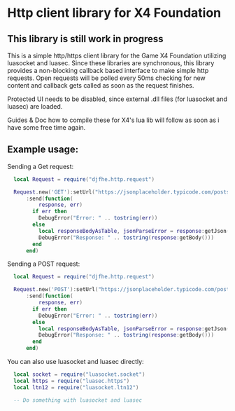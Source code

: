 # Http client library for X4 Foundation

## This library is still work in progress

This is a simple http/https client library for the Game X4 Foundation utilizing luasocket and luasec. 
Since these libraries are synchronous, this library provides a non-blocking callback based interface to make simple http requests.
Open requests will be polled every 50ms checking for new content and callback gets called as soon as the request finishes.

Protected UI needs to be disabled, since external .dll files (for luasocket and luasec) are loaded.

Guides & Doc how to compile these for X4's lua lib will follow as soon as i have some free time again.

## Example usage:
Sending a Get request:
```lua
  local Request = require("djfhe.http.request")

  Request.new('GET'):setUrl("https://jsonplaceholder.typicode.com/posts/1")
      :send(function(
          response, err)
        if err then
          DebugError("Error: " .. tostring(err))
        else
          local responseBodyAsTable, jsonParseError = response:getJson() -- returns a table if the response is valid json
          DebugError("Response: " .. tostring(response:getBody()))
        end
      end)
```


Sending a POST request:
```lua
  local Request = require("djfhe.http.request")

  Request.new('POST'):setUrl("https://jsonplaceholder.typicode.com/posts"):setBody({ title = "Test Post", body = "bar", userId = 10 })
      :send(function(
          response, err)
        if err then
          DebugError("Error: " .. tostring(err))
        else
          local responseBodyAsTable, jsonParseError = response:getJson() -- returns a table if the response is valid json
          DebugError("Response: " .. tostring(response:getBody()))
        end
      end)
```


You can also use luasocket and luasec directly:

```lua
  local socket = require("luasocket.socket")
  local https = require("luasec.https")
  local ltn12 = require("luasocket.ltn12")

  -- Do something with luasocket and luasec
```
